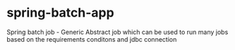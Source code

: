 # spring-batch-app
Spring batch job - Generic Abstract job which can be used to run many jobs based on the requirements conditons and  jdbc connection
